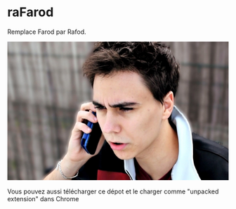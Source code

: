 # raFarod

Remplace Farod par Rafod.

![Farod](farod.jpg)

Vous pouvez aussi télécharger ce dépot et le charger comme "unpacked extension" dans Chrome
